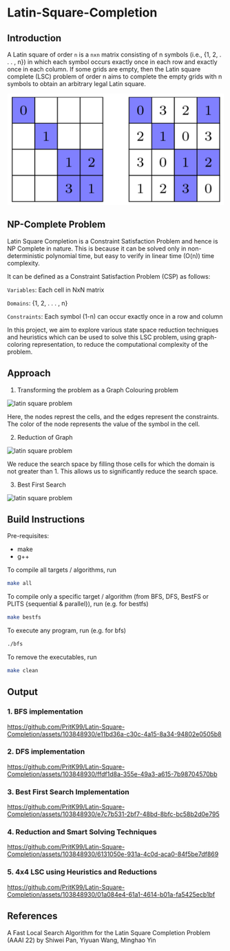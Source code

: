 # Latin-Square-Completion

## Introduction

A Latin square of order ```n``` is a ```nxn``` matrix consisting of n symbols (i.e., {1, 2, . . . , n}) in which each symbol occurs exactly once in each row and exactly once in each column. If some grids are empty, then the Latin square complete (LSC) problem of order n aims to complete the empty grids with n symbols to obtain an arbitrary legal Latin square.

<img src = "assets/latinsq.jpg" alt= "latin square problem">

## NP-Complete Problem

Latin Square Completion is a Constraint Satisfaction Problem and hence is NP Complete in nature. This is because it can be solved only in non-deterministic polynomial time, but easy to verify in linear time (O(n)) time complexity. 

It can be defined as a Constraint Satisfaction Problem (CSP) as follows: 

```Variables```: Each cell in NxN matrix

```Domains```: {1, 2, . . . , n}

```Constraints```: Each symbol (1-n) can occur exactly once in a row and column

In this project, we aim to explore various state space reduction techniques and heuristics which can be used to solve this LSC problem, using graph-coloring representation, to reduce the computational complexity of the problem. 

## Approach

1) Transforming the problem as a Graph Colouring problem

<img src = "assets/graph-color.jpg" alt= "latin square problem">

Here, the nodes represt the cells, and the edges represent the constraints. The color of the node represents the value of the symbol in the cell.

2) Reduction of Graph

<img src = "assets/reduction.jpg" alt= "latin square problem">

We reduce the search space by filling those cells for which the domain is not greater than 1. This allows us to significantly reduce the search space.

3) Best First Search

<img src = "assets/best-first.jpg" alt= "latin square problem">

## Build Instructions

Pre-requisites:
- make 
- g++ 

To compile all targets / algorithms, run

```sh
make all
```

To compile only a specific target / algorithm (from BFS, DFS, BestFS or PLITS {sequential & parallel}), run (e.g. for bestfs)

```sh
make bestfs
```

To execute any program, run (e.g. for bfs)

```sh
./bfs
```

To remove the executables, run 

```sh
make clean
```

## Output

### 1. BFS implementation

https://github.com/PritK99/Latin-Square-Completion/assets/103848930/e11bd36a-c30c-4a15-8a34-94802e0505b8

### 2. DFS implementation

https://github.com/PritK99/Latin-Square-Completion/assets/103848930/ffdf1d8a-355e-49a3-a615-7b98704570bb

### 3. Best First Search Implementation

https://github.com/PritK99/Latin-Square-Completion/assets/103848930/e7c7b531-2bf7-48bd-8bfc-bc58b2d0e795

### 4. Reduction and Smart Solving Techniques

https://github.com/PritK99/Latin-Square-Completion/assets/103848930/6131050e-931a-4c0d-aca0-84f5be7df869

### 5. 4x4 LSC using Heuristics and Reductions

https://github.com/PritK99/Latin-Square-Completion/assets/103848930/01a084e4-61a1-4614-b01a-fa5425ecb1bf

## References

A Fast Local Search Algorithm for the Latin Square Completion Problem (AAAI 22) by Shiwei Pan, Yiyuan Wang, Minghao Yin
